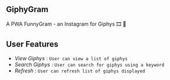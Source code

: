 ## GiphyGram

A PWA FunnyGram - an Instagram for Giphys 🎞️ 🎉

## User Features

* _View Giphys_ : `User can view a list of giphys`
* _Search Giphys_ : `User can search for giphys using a keyword`
* _Refresh_ : `User can refresh list of giphys displayed`
